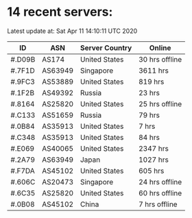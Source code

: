 # 14 recent servers:

Latest update at: Sat Apr 11 14:10:11 UTC 2020

| ID | ASN | Server Country | Online |
| -- | --- | -------------- | ------ |
| #.D09B | AS174 | United States | 30 hrs offline |
| #.7F1D | AS63949 | Singapore | 3611 hrs |
| #.9FC3 | AS53889 | United States | 819 hrs |
| #.1F2B | AS49392 | Russia | 23 hrs |
| #.8164 | AS25820 | United States | 25 hrs offline |
| #.C133 | AS51659 | Russia | 79 hrs |
| #.0B84 | AS35913 | United States | 7 hrs |
| #.C348 | AS35913 | United States | 84 hrs |
| #.E069 | AS40065 | United States | 2347 hrs |
| #.2A79 | AS63949 | Japan | 1027 hrs |
| #.F7DA | AS45102 | United States | 605 hrs |
| #.606C | AS20473 | Singapore | 24 hrs offline |
| #.6C35 | AS25820 | United States | 60 hrs offline |
| #.0B08 | AS45102 | China | 7 hrs offline |

